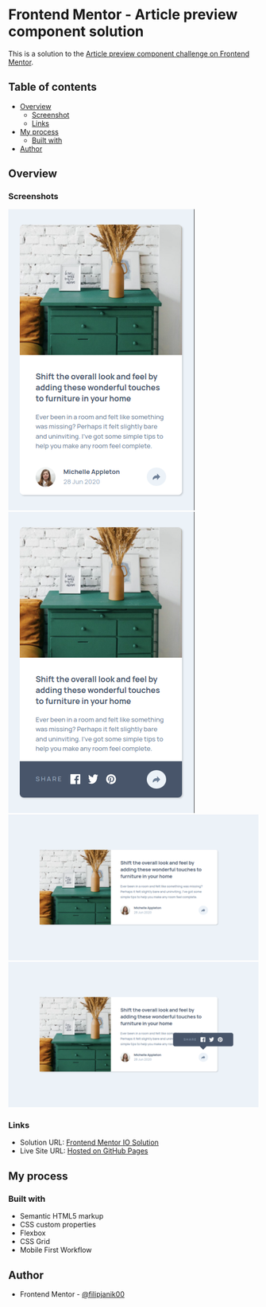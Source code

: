 # Frontend Mentor - Article preview component solution

This is a solution to the [Article preview component challenge on Frontend Mentor](https://www.frontendmentor.io/challenges/article-preview-component-dYBN_pYFT).

## Table of contents

- [Overview](#overview)
  - [Screenshot](#screenshot)
  - [Links](#links)
- [My process](#my-process)
  - [Built with](#built-with)
- [Author](#author)

## Overview

### Screenshots

![](./screenshots/mobile-preview.png)
![](./screenshots/mobile-active.png)
![](./screenshots/dekstop-preview.png)
![](./screenshots/desktop-active.png)

### Links

- Solution URL: [Frontend Mentor IO Solution](https://www.frontendmentor.io/solutions/article-preview-component-mPG9t2EFM9)
- Live Site URL: [Hosted on GitHub Pages](https://filipjanik00.github.io/article-preview-component/)

## My process

### Built with

- Semantic HTML5 markup
- CSS custom properties
- Flexbox
- CSS Grid
- Mobile First Workflow

## Author

- Frontend Mentor - [@filipjanik00](https://www.frontendmentor.io/profile/filipjanik00)
